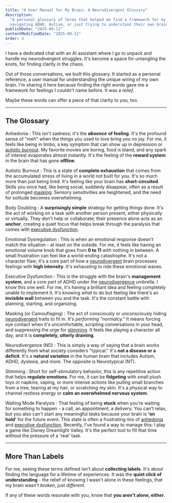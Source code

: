 ```yaml
---
title: "A User Manual for My Brain: A Neurodivergent Glossary"
description:
  "A personal glossary of terms that helped me find a framework for my feelings. For anyone
  navigating ADHD, Autism, or just trying to understand their own brain."
publishDate: "2025-09-11"
contentModifiedDate: "2025-09-11"
order: 4
---
```


I have a dedicated chat with an AI assistant where I go to unpack and handle my neurodivergent
struggles. It's become a space for untangling the knots, for finding clarity in the chaos.

Out of those conversations, we built this glossary. It started as a personal reference, a user
manual for understanding the unique wiring of my own brain. I'm sharing it here because finding the
right words gave me a framework for feelings I couldn't name before. It was a _relief_.

Maybe these words can offer a piece of that clarity to you, too.

---

## The Glossary

Anhedonia
: This isn't sadness; it's the **_absence_** **of feeling**. It's the profound sense of
"meh" when the things you used to love bring you no joy. For me, it feels like being in limbo, a key
symptom that can show up in depression or [autistic burnout](#autistic-burnout). My favorite movies
are boring, food is bland, and any spark of interest evaporates almost instantly. It's the feeling
of the **reward system** in the brain that has gone **offline**.

Autistic Burnout
: This is a state of **complete exhaustion** that comes from the accumulated stress
of living in a world not built for you. It's so much more than just being tired. It's feeling like
your brain has **short-circuited**. Skills you once had, like being social, suddenly disappear,
often as a result of prolonged [masking](#masking-or-camouflaging). Sensory sensitivities are
heightened, and the need for solitude becomes overwhelming.

Body Doubling
: A **surprisingly simple** strategy for getting things done. It's the act of working
on a task with another person present, either physically or virtually. They don't help or
collaborate; their presence alone acts as an **anchor**, creating a quiet focus that helps break
through the paralysis that comes with [executive dysfunction](#executive-dysfunction).

Emotional Dysregulation
: This is when an emotional response doesn't match the situation - at least on the outside. For me, it feels like having an emotional volume knob that goes from **0 to 11** with nothing in between. A small frustration can feel like a world-ending catastrophe. It's not a character flaw; it's a core part of how a [neurodivergent](#neurodivergence-nd) brain processes feelings with **high intensity**. It's exhausting to ride these emotional waves.

Executive Dysfunction
: This is the struggle with the brain's **management system**, and a core part
of ADHD under the [neurodivergence](#neurodivergence-nd) umbrella. I know this one well. For me,
it's having a brilliant idea and feeling completely unable to implement it. It's knowing _what_ to
do but feeling like there's an **invisible wall** between you and the task. It's the constant battle
with planning, starting, and organizing.

Masking (or Camouflaging)
: The act of consciously or unconsciously hiding
[neurodivergent](#neurodivergence-nd) traits to fit in. It's _performing "normalcy."_ It means
forcing eye contact when it's uncomfortable, scripting conversations in your head, and suppressing
the urge for [stimming](#stimming). It feels like playing a character all day, and it is
**completely, utterly draining**.

Neurodivergence (ND)
: This is simply a way of saying that a brain works differently from what
society considers "typical." It's **not a disease or a deficit**. It's a **natural variation** in
the human brain that includes Autism, ADHD, dyslexia, and more. The opposite is Neurotypical (NT).

Stimming
: Short for self-stimulatory behavior, this is any repetitive action that helps **regulate
emotions**. For me, it can be **fidgeting** with small plush toys or napkins, vaping, or more intense
actions like pulling small branches from a tree, tearing at my hair, or scratching my skin. It's a
physical way to channel restless energy or **calm an overwhelmed nervous system**.

Waiting Mode Paralysis
: That feeling of being **stuck** when you're waiting for something to
happen - a call, an appointment, a delivery. You can't relax, but you also can't start any
meaningful tasks because your brain is **'on hold'** for the future event. This state is often a
frustrating mix of [anhedonia](#anhedonia) and [executive dysfunction](#executive-dysfunction).
Recently, I've found a way to manage this: I play a game like Disney Dreamlight Valley. It's the
perfect tool to fill that time without the pressure of a 'real' task.

---

## More Than Labels

For me, seeing these terms defined isn't about **collecting labels**. It's about finding the
language for a lifetime of experiences. It was the **quiet click of understanding** - the relief of
knowing I wasn't alone in these feelings, that my brain wasn't _broken_, just _different_.

If any of these words resonate with you, know that **you aren't alone, either**.
